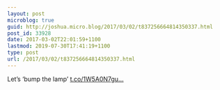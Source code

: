 ```yaml
---
layout: post
microblog: true
guid: http://joshua.micro.blog/2017/03/02/t837256664814350337.html
post_id: 33928
date: 2017-03-02T22:01:59+1100
lastmod: 2019-07-30T17:41:19+1100
type: post
url: /2017/03/02/t837256664814350337.html
---
```

Let’s ‘bump the lamp’ [t.co/1W5A0N7gu...](https://t.co/1W5A0N7guj)

